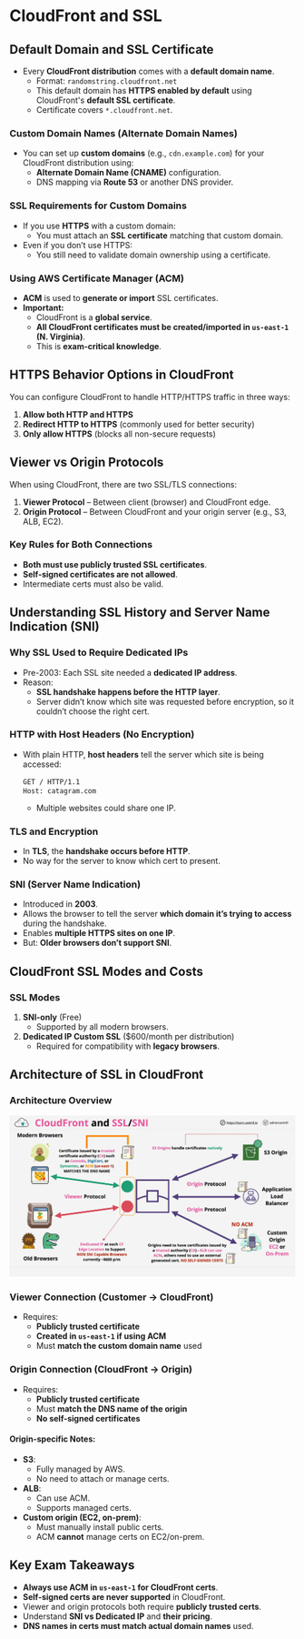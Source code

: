 # CloudFront and SSL

## Default Domain and SSL Certificate

- Every **CloudFront distribution** comes with a **default domain name**.
  - Format: `randomstring.cloudfront.net`
  - This default domain has **HTTPS enabled by default** using CloudFront's **default SSL certificate**.
  - Certificate covers `*.cloudfront.net`.

### Custom Domain Names (Alternate Domain Names)

- You can set up **custom domains** (e.g., `cdn.example.com`) for your CloudFront distribution using:
  - **Alternate Domain Name (CNAME)** configuration.
  - DNS mapping via **Route 53** or another DNS provider.

### SSL Requirements for Custom Domains

- If you use **HTTPS** with a custom domain:
  - You must attach an **SSL certificate** matching that custom domain.
- Even if you don’t use HTTPS:
  - You still need to validate domain ownership using a certificate.

### Using AWS Certificate Manager (ACM)

- **ACM** is used to **generate or import** SSL certificates.
- **Important:**
  - CloudFront is a **global service**.
  - **All CloudFront certificates must be created/imported in `us-east-1` (N. Virginia)**.
  - This is **exam-critical knowledge**.

## HTTPS Behavior Options in CloudFront

You can configure CloudFront to handle HTTP/HTTPS traffic in three ways:

1. **Allow both HTTP and HTTPS**
2. **Redirect HTTP to HTTPS** (commonly used for better security)
3. **Only allow HTTPS** (blocks all non-secure requests)

## Viewer vs Origin Protocols

When using CloudFront, there are two SSL/TLS connections:

1. **Viewer Protocol** – Between client (browser) and CloudFront edge.
2. **Origin Protocol** – Between CloudFront and your origin server (e.g., S3, ALB, EC2).

### Key Rules for Both Connections

- **Both must use publicly trusted SSL certificates**.
- **Self-signed certificates are not allowed**.
- Intermediate certs must also be valid.

## Understanding SSL History and Server Name Indication (SNI)

### Why SSL Used to Require Dedicated IPs

- Pre-2003: Each SSL site needed a **dedicated IP address**.
- Reason:
  - **SSL handshake happens before the HTTP layer**.
  - Server didn’t know which site was requested before encryption, so it couldn’t choose the right cert.

### HTTP with Host Headers (No Encryption)

- With plain HTTP, **host headers** tell the server which site is being accessed:
  ```text
  GET / HTTP/1.1
  Host: catagram.com
  ```
  - Multiple websites could share one IP.

### TLS and Encryption

- In **TLS**, the **handshake occurs before HTTP**.
- No way for the server to know which cert to present.

### SNI (Server Name Indication)

- Introduced in **2003**.
- Allows the browser to tell the server **which domain it’s trying to access** during the handshake.
- Enables **multiple HTTPS sites on one IP**.
- But: **Older browsers don’t support SNI**.

## CloudFront SSL Modes and Costs

### SSL Modes

1. **SNI-only** (Free)
   - Supported by all modern browsers.
2. **Dedicated IP Custom SSL** ($600/month per distribution)
   - Required for compatibility with **legacy browsers**.

## Architecture of SSL in CloudFront

### Architecture Overview

![alt text](./Images/image-5.png)

### Viewer Connection (Customer → CloudFront)

- Requires:
  - **Publicly trusted certificate**
  - **Created in `us-east-1` if using ACM**
  - Must **match the custom domain name** used

### Origin Connection (CloudFront → Origin)

- Requires:
  - **Publicly trusted certificate**
  - Must **match the DNS name of the origin**
  - **No self-signed certificates**

#### Origin-specific Notes:

- **S3**:
  - Fully managed by AWS.
  - No need to attach or manage certs.
- **ALB**:
  - Can use ACM.
  - Supports managed certs.
- **Custom origin (EC2, on-prem)**:
  - Must manually install public certs.
  - ACM **cannot** manage certs on EC2/on-prem.

## Key Exam Takeaways

- **Always use ACM in `us-east-1` for CloudFront certs**.
- **Self-signed certs are never supported** in CloudFront.
- Viewer and origin protocols both require **publicly trusted certs**.
- Understand **SNI vs Dedicated IP** and **their pricing**.
- **DNS names in certs must match actual domain names** used.
